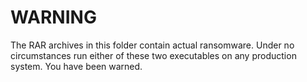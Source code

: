 # WARNING
The RAR archives in this folder contain actual ransomware. Under no circumstances run either of these two executables on any production system. You have been warned.